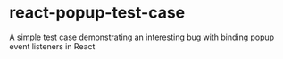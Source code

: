 # react-popup-test-case
A simple test case demonstrating an interesting bug with binding popup event listeners in React
